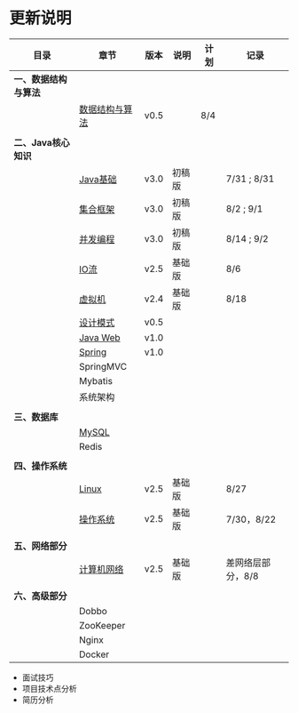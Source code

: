 # 更新说明

| 目录                   | 章节                                                       | 版本 | 说明   | 计划 | 记录              |
| ---------------------- | ---------------------------------------------------------- | ---- | ------ | ---- | ----------------- |
| **一、数据结构与算法** |                                                            |      |        |      |                   |
|                        | [数据结构与算法](notes/数据结构与算法.md)                  | v0.5 |        | 8/4  |                   |
|                        |                                                            |      |        |      |                   |
| **二、Java核心知识**   |                                                            |      |        |      |                   |
|                        | [Java基础](notes/JavaArchitecture/01%20Java%20基础.md)     | v3.0 | 初稿版 |      | 7/31 ; 8/31       |
|                        | [集合框架](notes/JavaArchitecture/02%20Java%20集合框架.md) | v3.0 | 初稿版 |      | 8/2 ; 9/1         |
|                        | [并发编程](notes/JavaArchitecture/03%20Java%20并发编程.md) | v3.0 | 初稿版 |      | 8/14 ; 9/2        |
|                        | [IO流](notes/JavaArchitecture/04%20Java%20IO.md)           | v2.5 | 基础版 |      | 8/6               |
|                        | [虚拟机](notes/JavaArchitecture/05%20Java%20虚拟机.md)     | v2.4 | 基础版 |      | 8/18              |
|                        | [设计模式](notes/JavaArchitecture/06%20设计模式.md)        | v0.5 |        |      |                   |
|                        | [Java Web](notes/JavaArchitecture/07%20Java%20Web.md)      | v1.0 |        |      |                   |
|                        | [Spring](notes/JavaWeb/Spring.md)                          | v1.0 |        |      |                   |
|                        | SpringMVC                                                  |      |        |      |                   |
|                        | Mybatis                                                    |      |        |      |                   |
|                        | 系统架构                                                   |      |        |      |                   |
|                        |                                                            |      |        |      |                   |
| **三、数据库**         |                                                            |      |        |      |                   |
|                        | [MySQL](notes/MySQL.md)                                    |      |        |      |                   |
|                        | Redis                                                      |      |        |      |                   |
|                        |                                                            |      |        |      |                   |
| **四、操作系统**       |                                                            |      |        |      |                   |
|                        | [Linux](notes/Linux.md)                                    | v2.5 | 基础版 |      | 8/27              |
|                        | [操作系统](notes/操作系统.md)                              | v2.5 | 基础版 |      | 7/30，8/22        |
|                        |                                                            |      |        |      |                   |
| **五、网络部分**       |                                                            |      |        |      |                   |
|                        | [计算机网络](notes/计算机网络.md)                          | v2.5 | 基础版 |      | 差网络层部分，8/8 |
|                        |                                                            |      |        |      |                   |
| **六、高级部分**       |                                                            |      |        |      |                   |
|                        | Dobbo                                                      |      |        |      |                   |
|                        | ZooKeeper                                                  |      |        |      |                   |
|                        | Nginx                                                      |      |        |      |                   |
|                        | Docker                                                     |      |        |      |                   |

- 面试技巧
- 项目技术点分析
- 简历分析
